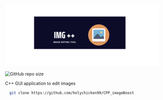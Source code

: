 ![icon](backend/include/img++.png)
<!-- # IMG ++ -->
![GitHub repo size](https://img.shields.io/github/repo-size/holychicken99/CPP_imageBoost?style=plastic)



C++ GUI application to edit images
```bash
  git clone https://github.com/holychicken99/CPP_imageBoost
```
